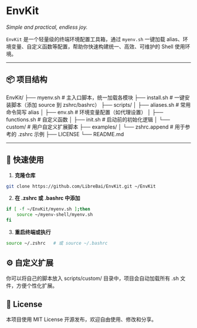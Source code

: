 # EnvKit

_Simple and practical, endless joy._

`EnvKit` 是一个轻量级的终端环境配置工具箱，通过 `myenv.sh` 一键加载 alias、环境变量、自定义函数等配置，帮助你快速构建统一、高效、可维护的 Shell 使用环境。

---

## 📦 项目结构

EnvKit/
 ├── myenv.sh # 主入口脚本，统一加载各模块
 ├── install.sh # 一键安装脚本（添加 source 到 zshrc/bashrc） 
 ├── scripts/ 
 │ ├── aliases.sh # 常用命令简写 alias 
 │ ├── env.sh # 环境变量配置（如代理设置） 
 │ ├── functions.sh # 自定义函数 
 │ ├── init.sh # 启动前的初始化逻辑 
 │ └── custom/ # 用户自定义扩展脚本 
 ├── examples/
 │ └── zshrc.append # 用于参考的 .zshrc 示例 
 ├── LICENSE 
 └── README.md

---

## 🚀 快速使用

1. **克隆仓库**

```bash
git clone https://github.com/LibreBai/EnvKit.git ~/EnvKit
```

2. **在 .zshrc 或 .bashrc 中添加**

```bash
if [ -f ~/EnvKit/myenv.sh ];then
    source ~/myenv-shell/myenv.sh
fi
```

3. **重启终端或执行**

```bash
source ~/.zshrc   # 或 source ~/.bashrc
```

## ⚙️ 自定义扩展
你可以将自己的脚本放入 scripts/custom/ 目录中，项目会自动加载所有 .sh 文件，方便个性化扩展。

## 📄 License
本项目使用 MIT License 开源发布，欢迎自由使用、修改和分享。
